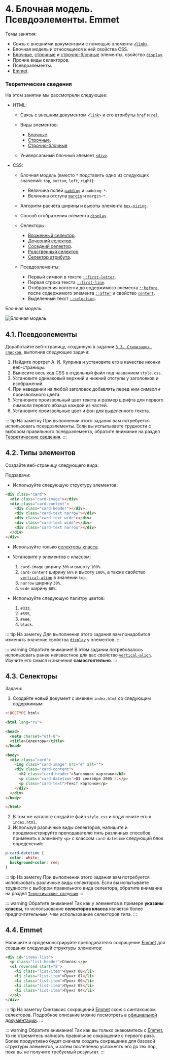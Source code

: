 # 4. Блочная модель. Псевдоэлементы. Emmet

Темы занятия:

- Связь с внешними документами с помощью элемента [`<link>`](https://webref.ru/html/link).
- Блочная модель и относящиеся к ней свойства CSS.
- [Блочные](https://webref.ru/course/block-inline/block), [строчные](https://webref.ru/course/block-inline/inline) и [строчно-блочные](https://webref.ru/course/block-inline/inline-block) элементы, свойство [`display`](https://webref.ru/css/display).
- Прочие виды селекторов.
- Псевдоэлементы.
- [Emmet](https://emmet.io).

### Теоретические сведения

На этом занятии мы рассмотрели следующее:

- HTML:

  - Связь с внешним документом [`<link>`](https://webref.ru/html/link) и его атрибуты [`href`](https://webref.ru/html/link/href) и [`rel`](https://webref.ru/html/link/rel).

  - Виды элементов:

    - [Блочные](https://webref.ru/course/block-inline/block).
    - [Строчные](https://webref.ru/course/block-inline/inline).
    - [Строчно-блочные](https://webref.ru/course/block-inline/inline-block)

  - Универсальный блочный элемент [`<div>`](https://webref.ru/html/div).

- CSS:

  - Блочная модель (вместо `*` подставить одно из следующих значений: `top`, `bottom`, `left`, `right`):

    - Величина полей [`padding`](https://webref.ru/css/padding) и `padding-*`.
    - Величина отступа [`margin`](https://webref.ru/css/padding) и `margin-*`.

  - Алгоритм расчёта ширины и высоты элемента [`box-sizing`](https://webref.ru/css/box-sizing).
  - Способ отображения элемента [`display`](https://webref.ru/css/display).

  - Селекторы:

    - [Вложенный селектор](https://webref.ru/css/selector/descendant).
    - [Дочерний селектор](https://webref.ru/css/selector/child).
    - [Соседний селектор](https://webref.ru/css/selector/adjacent).
    - [Родственный селектор](https://webref.ru/css/selector/sibling).
    - [Селектор атрибута](https://webref.ru/css/selector/attr).

  - Псевдоэлементы:

    - Первый символ в тексте [`::first-letter`](https://webref.ru/css/first-letter).
    - Первая строка текста [`::first-line`](https://webref.ru/css/first-line).
    - Отображения контента до содержимого элемента [`::before`](https://webref.ru/css/before), после содержимого элемента [`::after`](https://webref.ru/css/after) и свойство [`content`](https://webref.ru/css/content).
    - Выделенный текст [`::selection`](https://webref.ru/css/first-line).

Блочная модель:

![Блочная модель](./box_model.svg)

## 4.1. Псевдоэлементы

Доработайте веб-страницу, созданную в задании [`3.3. Стилизация списков`](../../practice/03/#_3-3-иnnюстрации), выполнив следующие задачи:

1. Найдите портрет А. И. Куприна и установите его в качестве иконки веб-страницы.
2. Вынесите весь код CSS в отдельный файл под названием `style.css`.
3. Установите одинаковый верхний и нижний отступы у заголовков и изображений.
4. При наведении на любой заголовок добавлять перед ним символ `#` произвольного цвета.
5. Установите произвольный цвет текста и размер шрифта для первого символа первого абзаца каждой из частей.
6. Установите произвольные цвет и фон для выделенного текста.

::: tip На заметку
При выполнении этого задания вам потребуется использовать псевдоэлементы. Если вы испытываете трудности с выбором правильного псевдоэлемента, обратите внимание на раздел [Теоретические сведения](../../practice/04/#теоретические-сведения).
:::

## 4.2. Типы элементов

Создайте веб-страницу следующего вида:

<practice-04-task-02/>

Подзадачи:

- Используйте следующую структуру элементов:

```html
<div class="card">
  <div class="card-image"></div>
  <div class="card-content">
    <div class="card-header"></div>
    <div class="card-text narrow"></div>
    <div class="card-text wide"></div>
    <div class="card-text wide"></div>
    <div class="card-text narrow"></div>
  </div>
</div>
```

- Используйте только [селекторы класса](https://webref.ru/css/selector/class).
- Установите у элементов с классом:

  1. `card-image` ширину `30%` и высоту `100%`.
  2. `card-content` ширину `60%` и высоту `100%`, а также свойство [`vertical-align`](https://webref.ru/css/vertical-align) в значении `top`.
  3. `narrow` ширину `30%`.
  4. `wide` ширину `60%`.

- Используйте следующую палитру цветов:

  1. `#333`,
  2. `#555`,
  3. `#eee`,
  4. `black`.


::: tip На заметку
Для выполнения этого задания вам понадобится изменять значение свойства [`display`](https://webref.ru/css/display) у элементов.
:::

::: warning Обратите внимание!
В этом задании потребовалось использовать ранее неизвестное для вас свойство [`vertical-align`](https://webref.ru/css/vertical-align). Изучите его смысл и значения **самостоятельно**.
:::

## 4.3. Селекторы

Задачи:

1. Создайте новый документ с именем `index.html` со следующим содержимым:

```html
<!DOCTYPE html>

<html lang="ru">

<head>
  <meta charset="utf-8">
  <title>Селекторы</title>
</head>

<body>
  <div class="card">
    <img class="card-image" src="#" alt="">
    <div class="card-content">
      <h2 class="card-header">Заголовок карточки</h2>
      <p class="card-datetime">01 сентября 2005 г.</p>
      <p class="card-text">Текст карточки</p>
    </div>
  </div>
</body>

</html>
```

2. В том же каталоге создайте файл `style.css` и подключите его к `index.html`.
3. Используя различные виды селекторов, напишите и продемонстрируйте преподавателю пять различных способов применить к элементу `<p>` с классом `card-datetime` следующий блок определений:

```css
p.card-datetime {
  color: white;
  background-color: red;
}
```

::: tip На заметку
При выполнении этого задания вам потребуется использовать различные виды селекторов. Если вы испытываете трудности с выбором правильного вида селектора, обратите внимание на раздел [`Теоретические сведения`](../../practice/04/#теоретические-сведения)
:::

::: warning Обратите внимание!
Так как у элементов в примере **указаны классы**, то использование **селекторов класса** является более предпочтительным, чем использование селекторов типа.
:::

## 4.4. Emmet

Напишите и продемонстрируйте преподавателю сокращение [Emmet](https://emmet.io) для создания следующей структуры элементов:

```html
<div id="items-list">
  <p class="list-header">Список:</p>
  <ol reversed start="8">
    <li class="list-item">Пункт 08</li>
    <li class="list-item">Пункт 07</li>
    <li class="list-item">Пункт 06</li>
    <li class="list-item">Пункт 05</li>
    <li class="list-item">Пункт 04</li>
  </ol>
</div>
```

::: tip На заметку
Синтаксис сокращений [Emmet](https://emmet.io) схож с синтаксисом селекторов. Подробное описание можно посмотреть в [официальной документации](https://docs.emmet.io/abbreviations/syntax/).
:::

::: warning Обратите внимание!
Так как вы только знакомитесь с [Emmet](https://emmet.io), то не стремитесь написать правильное сокращение с первого раза. Более продуктивно будет сначала создать сокращение для базовой структуры элементов, и затем постепенно усложнять его до тех пор, пока вы не получите требуемый результат.
:::